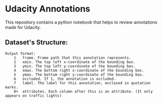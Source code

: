 # Udacity Annotations

This repository contains a python notebook that helps to review annotations made for Udacity.

## Dataset's Structure:


```
Output format:
    1   frame. Frame path that this annotation represents.
    2   xmin. The top left x-coordinate of the bounding box.
    3   ymin. The top left y-coordinate of the bounding box.
    4   xmax. The bottom right x-coordinate of the bounding box.
    5   ymax. The bottom right y-coordinate of the bounding box.
    6   occluded. If 1, the annotation is occluded.
    7   label. The label for this annotation, enclosed in quotation marks.
    8+  attributes. Each column after this is an attribute. (It only appears on traffic lights)
 ```
